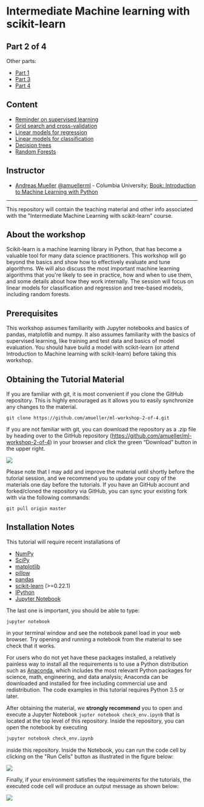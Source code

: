 Intermediate Machine learning with scikit-learn
========================================================

Part 2 of 4
-----------
Other parts:
- [Part 1](https://github.com/amueller/ml-workshop-2-of-4)
- [Part 3](https://github.com/amueller/ml-workshop-3-of-4)
- [Part 4](https://github.com/amueller/ml-workshop-4-of-4)


Content
-------
- [Reminder on supervised learning](https://amueller.github.io/ml-workshop-2-of-4/slides/01-reminder-supervised-learning.html)
- [Grid search and cross-validation](https://amueller.github.io/ml-workshop-2-of-4/slides/02-cross-validation-grid-search.html)
- [Linear models for regression](https://amueller.github.io/ml-workshop-2-of-4/slides/03-linear-models-regression.html)
- [Linear models for classification](https://amueller.github.io/ml-workshop-2-of-4/slides/04-linear-models-classification.html)
- [Decision trees](https://amueller.github.io/ml-workshop-2-of-4/slides/05-trees-forests.html)
- [Random Forests](https://amueller.github.io/ml-workshop-2-of-4/slides/05-trees-forests.html#26)


Instructor
-----------

- [Andreas Mueller](http://amuller.github.io) [@amuellerml](https://twitter.com/amuellerml) - Columbia University; [Book: Introduction to Machine Learning with Python](http://shop.oreilly.com/product/0636920030515.do)

---

This repository will contain the teaching material and other info associated
with the "Intermediate Machine Learning with scikit-learn" course.

About the workshop
------------------
Scikit-learn is a machine learning library in Python, that has become a
valuable tool for many data science practitioners. This workshop will go beyond
the basics and show how to effectively evaluate and tune algorithms. We will
also discuss the most important machine learning algorithms that you're likely
to see in practice, how and when to use them, and some details about how they
work internally. The session will focus on linear models for classification and
regression and tree-based models, including random forests.

Prerequisites
-------------
This workshop assumes familiarity with Jupyter notebooks and basics of pandas, matplotlib and numpy.
It also assumes familiarity with the basics of supervised learning, like training and test data and basics of model evaluation.
You should have build a model with scikit-learn (or attend Introduction to Machine learning with scikit-learn) before
taking this workshop.

Obtaining the Tutorial Material
--------------------------------


If you are familiar with git, it is most convenient if you clone the GitHub repository. This
is highly encouraged as it allows you to easily synchronize any changes to the material.

```
git clone https://github.com/amueller/ml-workshop-2-of-4.git
```

If you are not familiar with git, you can download the repository as a .zip file by heading over to the GitHub repository (https://github.com/amueller/ml-workshop-2-of-4) in your browser and click the green “Download” button in the upper right.

![](images/download-repo.png)

Please note that I may add and improve the material until shortly before the tutorial session, and we recommend you to update your copy of the materials one day before the tutorials. If you have an GitHub account and forked/cloned the repository via GitHub, you can sync your existing fork with via the following commands:

```
git pull origin master
```


Installation Notes
------------------

This tutorial will require recent installations of

- [NumPy](http://www.numpy.org)
- [SciPy](http://www.scipy.org)
- [matplotlib](http://matplotlib.org)
- [pillow](https://python-pillow.org)
- [pandas](http://pandas.pydata.org)
- [scikit-learn](http://scikit-learn.org/stable/) (>=0.22.1)
- [IPython](http://ipython.readthedocs.org/en/stable/)
- [Jupyter Notebook](http://jupyter.org)

The last one is important, you should be able to type:

    jupyter notebook

in your terminal window and see the notebook panel load in your web browser.
Try opening and running a notebook from the material to see check that it works.

For users who do not yet have these  packages installed, a relatively
painless way to install all the requirements is to use a Python distribution
such as [Anaconda](https://www.continuum.io/downloads), which includes
the most relevant Python packages for science, math, engineering, and
data analysis; Anaconda can be downloaded and installed for free
including commercial use and redistribution.
The code examples in this tutorial requires Python 3.5 or later.

After obtaining the material, we **strongly recommend** you to open and execute
a Jupyter Notebook `jupter notebook check_env.ipynb` that is located at the
top level of this repository. Inside the repository, you can open the notebook
by executing

```bash
jupyter notebook check_env.ipynb
```

inside this repository. Inside the Notebook, you can run the code cell by
clicking on the "Run Cells" button as illustrated in the figure below:

![](images/check_env-1.png)


Finally, if your environment satisfies the requirements for the tutorials, the executed code cell will produce an output message as shown below:

![](images/check_env-2.png)
